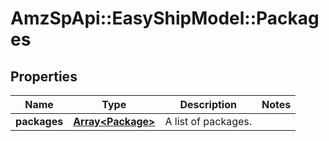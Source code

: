 # AmzSpApi::EasyShipModel::Packages

## Properties
Name | Type | Description | Notes
------------ | ------------- | ------------- | -------------
**packages** | [**Array&lt;Package&gt;**](Package.md) | A list of packages. | 

